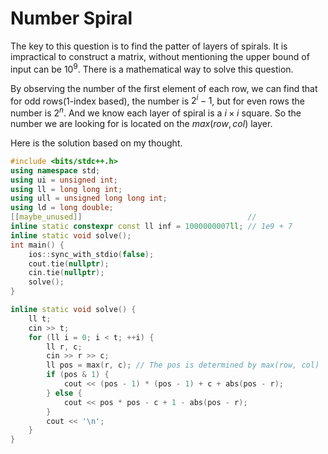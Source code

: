 # Number Spiral

The key to this question is to find the patter of layers of spirals. It is impractical to construct a matrix, without mentioning the upper bound of input can be $10^9$. There is a mathematical way to solve this question.

By observing the number of the first element of each row, we can find that for odd rows(1-index based), the number is $2^{i} - 1$, but for even rows the number is $2^n$. And we know each layer of spiral is a $i \times i$ square. So the number we are looking for is located on the $max(row, col)$ layer.

Here is the solution based on my thought.

```c++
#include <bits/stdc++.h>
using namespace std;
using ui = unsigned int;
using ll = long long int;
using ull = unsigned long long int;
using ld = long double;
[[maybe_unused]]                                     //
inline static constexpr const ll inf = 1000000007ll; // 1e9 + 7
inline static void solve();
int main() {
    ios::sync_with_stdio(false);
    cout.tie(nullptr);
    cin.tie(nullptr);
    solve();
}

inline static void solve() {
    ll t;
    cin >> t;
    for (ll i = 0; i < t; ++i) {
        ll r, c;
        cin >> r >> c;
        ll pos = max(r, c); // The pos is determined by max(row, col)
        if (pos & 1) {
            cout << (pos - 1) * (pos - 1) + c + abs(pos - r);
        } else {
            cout << pos * pos - c + 1 - abs(pos - r);
        }
        cout << '\n';
    }
}
```
